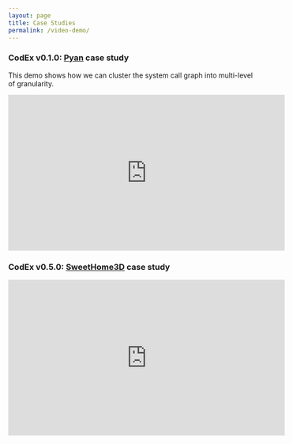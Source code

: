 ```yaml
---
layout: page
title: Case Studies
permalink: /video-demo/
---
```


### CodEx v0.1.0: [Pyan](https://github.com/Technologicat/pyan) case study
This demo shows how we can cluster the system call graph into multi-level of granularity.
<div class="container" style="margin: 0 auto;">
<iframe style="margin: 0 auto;" width="560" height="315" src="https://www.youtube.com/embed/r8TGtCw4mgw" frameborder="0" allow="accelerometer; autoplay; clipboard-write; encrypted-media; gyroscope; picture-in-picture" allowfullscreen></iframe>
</div>

### CodEx v0.5.0: [SweetHome3D](http://www.sweethome3d.com/) case study
<div>
<iframe width="560" height="315" src="https://www.youtube.com/embed/pbxh8vk4IKk" frameborder="0" allow="accelerometer; autoplay; clipboard-write; encrypted-media; gyroscope; picture-in-picture" allowfullscreen></iframe>
</div>
